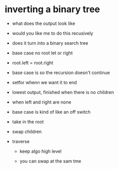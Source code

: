 # inverting a binary tree

- what does the output look like
- would you like me to do this recusively 
- does it turn into a binary search tree

- base case no root let or right
- root.left = root.right

- base case is so the recursion doesn't continue
- setfor whenn we want it to end
- lowest output, finished when there is no children
- when left and right are none
- base case is kind of like an off switch

- take in the root
- swap children
- traverse  
  - keep algo high level

  - you can swap at the sam tme
